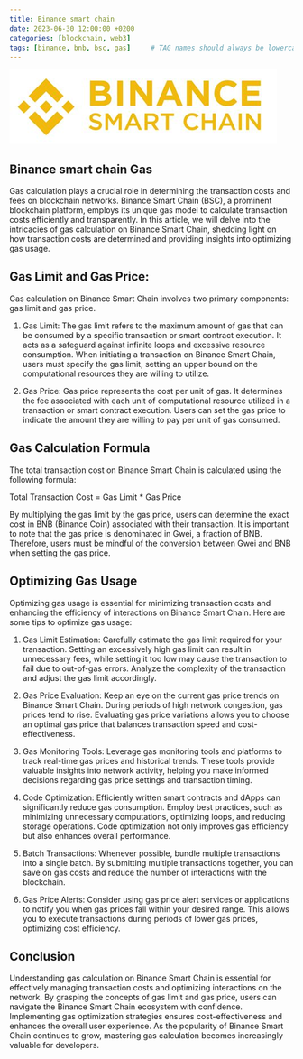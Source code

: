 ```yaml
---
title: Binance smart chain
date: 2023-06-30 12:00:00 +0200
categories: [blockchain, web3]
tags: [binance, bnb, bsc, gas]     # TAG names should always be lowercase
---
```


![BSC Blockchain](/assets/img/articles/bsc_logo.png)

## Binance smart chain Gas

Gas calculation plays a crucial role in determining the transaction costs and fees on blockchain networks. Binance Smart Chain (BSC), a prominent blockchain platform, employs its unique gas model to calculate transaction costs efficiently and transparently. In this article, we will delve into the intricacies of gas calculation on Binance Smart Chain, shedding light on how transaction costs are determined and providing insights into optimizing gas usage.

## Gas Limit and Gas Price:
Gas calculation on Binance Smart Chain involves two primary components: gas limit and gas price.

1. Gas Limit: The gas limit refers to the maximum amount of gas that can be consumed by a specific transaction or smart contract execution. It acts as a safeguard against infinite loops and excessive resource consumption. When initiating a transaction on Binance Smart Chain, users must specify the gas limit, setting an upper bound on the computational resources they are willing to utilize.

2. Gas Price: Gas price represents the cost per unit of gas. It determines the fee associated with each unit of computational resource utilized in a transaction or smart contract execution. Users can set the gas price to indicate the amount they are willing to pay per unit of gas consumed.

## Gas Calculation Formula
The total transaction cost on Binance Smart Chain is calculated using the following formula:

Total Transaction Cost = Gas Limit * Gas Price

By multiplying the gas limit by the gas price, users can determine the exact cost in BNB (Binance Coin) associated with their transaction. It is important to note that the gas price is denominated in Gwei, a fraction of BNB. Therefore, users must be mindful of the conversion between Gwei and BNB when setting the gas price.

## Optimizing Gas Usage
Optimizing gas usage is essential for minimizing transaction costs and enhancing the efficiency of interactions on Binance Smart Chain. Here are some tips to optimize gas usage:

1. Gas Limit Estimation: Carefully estimate the gas limit required for your transaction. Setting an excessively high gas limit can result in unnecessary fees, while setting it too low may cause the transaction to fail due to out-of-gas errors. Analyze the complexity of the transaction and adjust the gas limit accordingly.

2. Gas Price Evaluation: Keep an eye on the current gas price trends on Binance Smart Chain. During periods of high network congestion, gas prices tend to rise. Evaluating gas price variations allows you to choose an optimal gas price that balances transaction speed and cost-effectiveness.

3. Gas Monitoring Tools: Leverage gas monitoring tools and platforms to track real-time gas prices and historical trends. These tools provide valuable insights into network activity, helping you make informed decisions regarding gas price settings and transaction timing.

4. Code Optimization: Efficiently written smart contracts and dApps can significantly reduce gas consumption. Employ best practices, such as minimizing unnecessary computations, optimizing loops, and reducing storage operations. Code optimization not only improves gas efficiency but also enhances overall performance.

5. Batch Transactions: Whenever possible, bundle multiple transactions into a single batch. By submitting multiple transactions together, you can save on gas costs and reduce the number of interactions with the blockchain.

6. Gas Price Alerts: Consider using gas price alert services or applications to notify you when gas prices fall within your desired range. This allows you to execute transactions during periods of lower gas prices, optimizing cost efficiency.

## Conclusion
Understanding gas calculation on Binance Smart Chain is essential for effectively managing transaction costs and optimizing interactions on the network. By grasping the concepts of gas limit and gas price, users can navigate the Binance Smart Chain ecosystem with confidence. Implementing gas optimization strategies ensures cost-effectiveness and enhances the overall user experience. As the popularity of Binance Smart Chain continues to grow, mastering gas calculation becomes increasingly valuable for developers.
